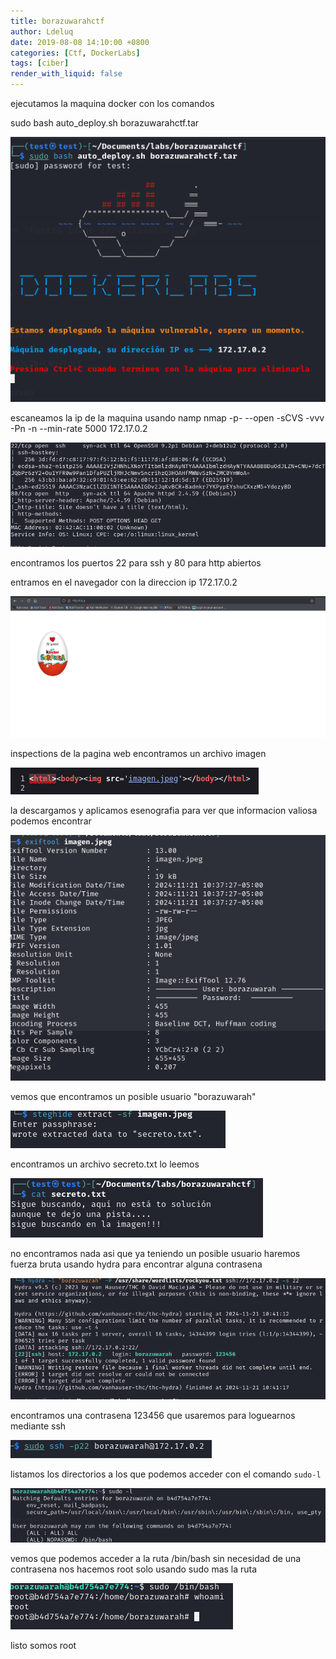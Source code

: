 ```yaml
---
title: borazuwarahctf
author: Ldeluq
date: 2019-08-08 14:10:00 +0800
categories: [Ctf, DockerLabs]
tags: [ciber]
render_with_liquid: false
---
```



ejecutamos la maquina docker con los comandos

sudo bash auto_deploy.sh borazuwarahctf.tar

![[Pasted image 20241121111116.png]](/imagenes/Pasted%20image%2020241121111116.png)



escaneamos la ip de la maquina usando namp 
 nmap -p- --open -sCVS -vvv -Pn -n --min-rate 5000 172.17.0.2    

![[Pasted image 20241121105658.png]](/imagenes/Pasted%20image%2020241121105658.png)

encontramos los puertos 22 para ssh y 80 para http abiertos

entramos en el navegador con la direccion ip 172.17.0.2

![[Pasted image 20241121105825.png]](/imagenes/Pasted%20image%2020241121105825.png)

inspections de la pagina web encontramos un archivo imagen 

![[Pasted image 20241121105944.png]](/imagenes/Pasted%20image%2020241121105944.png)

la descargamos y aplicamos esenografia para ver que informacion valiosa podemos encontrar

![[Pasted image 20241121110059.png]](/imagenes/Pasted%20image%2020241121110059.png)

vemos que encontramos un posible usuario "borazuwarah"

![[Pasted image 20241121110154.png]](/imagenes/Pasted%20image%2020241121110154.png)

encontramos un archivo secreto.txt lo leemos 

![[Pasted image 20241121110252.png]](/imagenes/Pasted%20image%2020241121110252.png)

no encontramos nada asi que ya teniendo un posible usuario haremos fuerza bruta usando hydra para encontrar alguna contrasena

![[Pasted image 20241121110349.png]](/imagenes/Pasted%20image%2020241121110349.png)

encontramos una contrasena 123456 que usaremos para loguearnos mediante ssh

![[Pasted image 20241121110549.png]](/imagenes/Pasted%20image%2020241121110549.png)

listamos los directorios a los que podemos acceder con el comando `sudo-l`

![[Pasted image 20241121110657.png]](/imagenes/Pasted%20image%2020241121110657.png)

vemos que podemos acceder a la ruta /bin/bash sin necesidad de una contrasena  nos hacemos root solo usando sudo mas la ruta 

![[Pasted image 20241121110820.png]](/imagenes/Pasted%20image%2020241121110820.png)

listo somos root 
